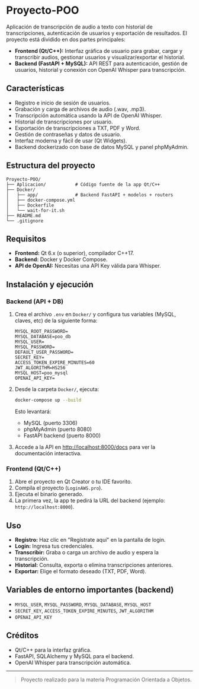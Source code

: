 # Proyecto-POO

Aplicación de transcripción de audio a texto con historial de transcripciones, autenticación de usuarios y exportación de resultados. El proyecto está dividido en dos partes principales:

- **Frontend (Qt/C++):** Interfaz gráfica de usuario para grabar, cargar y transcribir audios, gestionar usuarios y visualizar/exportar el historial.
- **Backend (FastAPI + MySQL):** API REST para autenticación, gestión de usuarios, historial y conexión con OpenAI Whisper para transcripción.

## Características

- Registro e inicio de sesión de usuarios.
- Grabación y carga de archivos de audio (.wav, .mp3).
- Transcripción automática usando la API de OpenAI Whisper.
- Historial de transcripciones por usuario.
- Exportación de transcripciones a TXT, PDF y Word.
- Gestión de contraseñas y datos de usuario.
- Interfaz moderna y fácil de usar (Qt Widgets).
- Backend dockerizado con base de datos MySQL y panel phpMyAdmin.

## Estructura del proyecto

```
Proyecto-POO/
├── Aplicacion/           # Código fuente de la app Qt/C++
├── Docker/
│   ├── app/              # Backend FastAPI + modelos + routers
│   ├── docker-compose.yml
│   ├── Dockerfile
│   └── wait-for-it.sh
├── README.md
└── .gitignore
```

## Requisitos

- **Frontend:** Qt 6.x (o superior), compilador C++17.
- **Backend:** Docker y Docker Compose.
- **API de OpenAI:** Necesitas una API Key válida para Whisper.

## Instalación y ejecución

### Backend (API + DB)

1. Crea el archivo `.env` en `Docker/` y configura tus variables (MySQL, claves, etc) de la siguiente forma:

    ```
    MYSQL_ROOT_PASSWORD=
    MYSQL_DATABASE=poo_db
    MYSQL_USER=
    MYSQL_PASSWORD=
    DEFAULT_USER_PASSWORD=
    SECRET_KEY=
    ACCESS_TOKEN_EXPIRE_MINUTES=60
    JWT_ALGORITHM=HS256
    MYSQL_HOST=poo_mysql
    OPENAI_API_KEY=
    ```

2. Desde la carpeta `Docker/`, ejecuta:

   ```sh
   docker-compose up --build
   ```

   Esto levantará:
   - MySQL (puerto 3306)
   - phpMyAdmin (puerto 8080)
   - FastAPI backend (puerto 8000)

3. Accede a la API en [http://localhost:8000/docs](http://localhost:8000/docs) para ver la documentación interactiva.

### Frontend (Qt/C++)

1. Abre el proyecto en Qt Creator o tu IDE favorito.
2. Compila el proyecto (`LoginAWS.pro`).
3. Ejecuta el binario generado.
4. La primera vez, la app te pedirá la URL del backend (ejemplo: `http://localhost:8000`).

## Uso

- **Registro:** Haz clic en "Regístrate aquí" en la pantalla de login.
- **Login:** Ingresa tus credenciales.
- **Transcribir:** Graba o carga un archivo de audio y espera la transcripción.
- **Historial:** Consulta, exporta o elimina transcripciones anteriores.
- **Exportar:** Elige el formato deseado (TXT, PDF, Word).

## Variables de entorno importantes (backend)

- `MYSQL_USER`, `MYSQL_PASSWORD`, `MYSQL_DATABASE`, `MYSQL_HOST`
- `SECRET_KEY`, `ACCESS_TOKEN_EXPIRE_MINUTES`, `JWT_ALGORITHM`
- `OPENAI_API_KEY`

## Créditos

- Qt/C++ para la interfaz gráfica.
- FastAPI, SQLAlchemy y MySQL para el backend.
- OpenAI Whisper para transcripción automática.

---

> Proyecto realizado para la materia Programación Orientada a Objetos.
